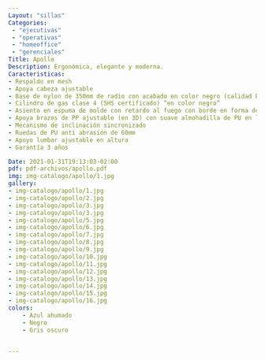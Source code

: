 ```yaml
---
Layout: "sillas"
Categories:
 - "ejecutivas"
 - "operativas"
 - "homeoffice"
 - "gerenciales"
Title: Apollo
Description: Ergonómica, elegante y moderna.
Caracteristicas: 
- Respaldo en mesh
- Apoya cabeza ajustable
- Base de nylon de 350mm de radio con acabado en color negro (calidad BIFMA)
- Cilindro de gas clase 4 (SHS certificado) “en color negro”
- Asiento en espuma de molde con retardo al fuego con borde en forma de cascada
- Apoya brazos de PP ajustable (en 3D) con suave almohadilla de PU en la parte de apoyo.
- Mecanismo de inclinación sincronizado
- Ruedas de PU anti abrasión de 60mm
- Apoyo lumbar ajustable en altura
- Garantía 3 años

Date: 2021-01-31T19:13:03-02:00
pdf: pdf-archivos/apollo.pdf
img: img-catalogo/apollo/1.jpg
gallery: 
- img-catalogo/apollo/1.jpg
- img-catalogo/apollo/2.jpg
- img-catalogo/apollo/3.jpg
- img-catalogo/apollo/3.jpg
- img-catalogo/apollo/5.jpg
- img-catalogo/apollo/6.jpg
- img-catalogo/apollo/7.jpg
- img-catalogo/apollo/8.jpg
- img-catalogo/apollo/9.jpg
- img-catalogo/apollo/10.jpg
- img-catalogo/apollo/11.jpg
- img-catalogo/apollo/12.jpg
- img-catalogo/apollo/13.jpg
- img-catalogo/apollo/14.jpg
- img-catalogo/apollo/15.jpg
- img-catalogo/apollo/16.jpg
colors:
    - Azul ahumado
    - Negro
    - Gris oscuro


---
```

